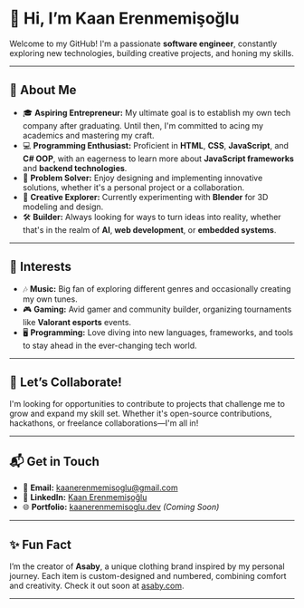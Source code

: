 # 👋 Hi, I’m Kaan Erenmemişoğlu

Welcome to my GitHub! I'm a passionate **software engineer**, constantly exploring new technologies, building creative projects, and honing my skills.

---

## 🚀 About Me

- 🎓 **Aspiring Entrepreneur:** My ultimate goal is to establish my own tech company after graduating. Until then, I'm committed to acing my academics and mastering my craft.  
- 💻 **Programming Enthusiast:** Proficient in **HTML**, **CSS**, **JavaScript**, and **C# OOP**, with an eagerness to learn more about **JavaScript frameworks** and **backend technologies**.  
- 🧠 **Problem Solver:** Enjoy designing and implementing innovative solutions, whether it's a personal project or a collaboration.  
- 🎨 **Creative Explorer:** Currently experimenting with **Blender** for 3D modeling and design.  
- 🛠️ **Builder:** Always looking for ways to turn ideas into reality, whether that's in the realm of **AI**, **web development**, or **embedded systems**.  

---

## 🌟 Interests

- 🎶 **Music:** Big fan of exploring different genres and occasionally creating my own tunes.  
- 🎮 **Gaming:** Avid gamer and community builder, organizing tournaments like **Valorant esports** events.  
- 🖥️ **Programming:** Love diving into new languages, frameworks, and tools to stay ahead in the ever-changing tech world.  

---

## 🤝 Let’s Collaborate!

I'm looking for opportunities to contribute to projects that challenge me to grow and expand my skill set. Whether it's open-source contributions, hackathons, or freelance collaborations—I'm all in!

---

## 📬 Get in Touch

- 📧 **Email:** [kaanerenmemisoglu@gmail.com](mailto:kaanerenmemisoglu@gmail.com)  
- 💼 **LinkedIn:** [Kaan Erenmemişoğlu](https://www.linkedin.com/in/kaan-erenmemisoglu/)  
- 🌐 **Portfolio:** [kaanerenmemisoglu.dev](#) *(Coming Soon)*  

---

## ✨ Fun Fact

I’m the creator of **Asaby**, a unique clothing brand inspired by my personal journey. Each item is custom-designed and numbered, combining comfort and creativity. Check it out soon at [asaby.com](https://www.asaby.com).  

---

<!---
RoyalNegative/RoyalNegative is a ✨ special ✨ repository because its `README.md` (this file) appears on your GitHub profile.
You can click the Preview link to take a look at your changes.
--->
